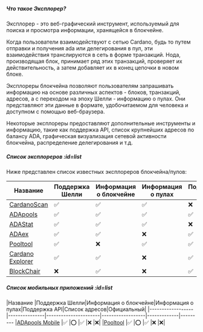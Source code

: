 ##### Что такое Эксплорер?

Эксплорер - это веб-графический инструмент, используемый для поиска и просмотра информации, хранящейся в блокчейне.

Когда пользователи взаимодействуют с сетью Cardano, будь то путем отправки и получения ada или делегирования в пул, эти взаимодействия транслируются в сеть в форме транзакций. Нода, производящая блок, принимает ряд этих транзакций, проверяет их действительность, а затем добавляет их в конец цепочки в новом блоке.

Эксплореры блокчейна позволяют пользователям запрашивать информацию на основе различных аспектов - блоков, транзакций, адресов, а с переходом на эпоху Шелли - информацию о пулах. Они представляют эти данные в формате, удобочитаемом для человека и доступном с помощью веб-браузера.

Некоторые эксплореры предоставляют дополнительные инструменты и информацию, такие как поддержка API, список крупнейших адресов по балансу ADA, графическая визуализация сетевой активности блокчейна, распределение делегирования и т.д.

##### Список эксплореров :id=list

Ниже представлен список известных эксплореров блокчейна/пулов:

|Название          |Поддержка Шелли|Информация о блокчейне|Информация о пулах|Поддержка API|Список адресов|Официальный|
|------------------|---------------|----------------------|------------------|-------------|--------------|-----------|
|[CardanoScan]     |✅            |✅                   |✅                |❌           |❌            |❌|
|[ADApools]        |✅            |✅                   |✅                |✅           |✅            |❌|
|[ADAStat]         |✅            |✅                   |✅                |❌           |✅            |❌|
|[ADAex]           |✅            |✅                   |❌                |✅           |✅            |❌|
|[Pooltool]        |✅            |❌                   |✅                |✅           |❌            |❌|
|[Cardano Explorer]|✅            |✅                   |❌                |✅           |❌            |[IOHK](https://iohk.io)|
|[BlockChair]      |❌            |✅                   |❌                |✅           |❌            |❌|

[Cardano Explorer]: https://explorer.cardano.org
[ADAEx]: https://adaex.org
[CardanoScan]: https://cardanoscan.io
[Pooltool]: https://pooltool.io
[AdaStat]: https://adastat.net
[BlockChair]: https://blockchair.com/cardano
[ADApools]: https://adapools.org

##### Список мобильных приложений :id=list

|Название          |Поддержка Шелли|Информация о блокчейне|Информация о пулах|Поддержка API|Список адресов|Официальный|
|------------------|---------------|----------------------|------------------|-------------|---------
|[ADApools Mobile] |✅             |⭕                   |✅               |❌         |❌|
|[Pooltool]        |✅             |⭕                   |✅               |❌         |❌|

[ADApools Mobile]: https://adapools.org/mobile
[Pooltool]: https://pegasuspool.info/mobile

